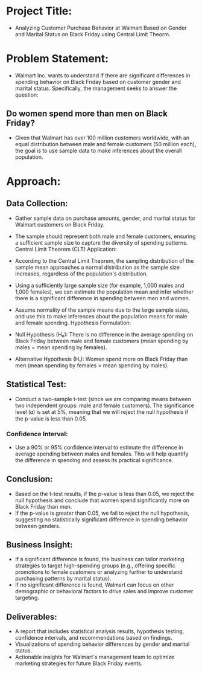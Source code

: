 # Project Title:
- Analyzing Customer Purchase Behavior at Walmart Based on Gender and Marital Status on Black Friday using Central Limit Theorm. 

# Problem Statement:
- Walmart Inc. wants to understand if there are significant differences in spending behavior on Black Friday based on customer gender and marital status. Specifically, the management seeks to answer the question:

## Do women spend more than men on Black Friday?
- Given that Walmart has over 100 million customers worldwide, with an equal distribution between male and female customers (50 million each), the goal is to use sample data to make inferences about the overall population.

# Approach:
## Data Collection:

- Gather sample data on purchase amounts, gender, and marital status for Walmart customers on Black Friday.
- The sample should represent both male and female customers, ensuring a sufficient sample size to capture the diversity of spending patterns.
Central Limit Theorem (CLT) Application:

- According to the Central Limit Theorem, the sampling distribution of the sample mean approaches a normal distribution as the sample size increases, regardless of the population's distribution.
- Using a sufficiently large sample size (for example, 1,000 males and 1,000 females), we can estimate the population mean and infer whether there is a significant difference in spending between men and women.
- Assume normality of the sample means due to the large sample sizes, and use this to make inferences about the population means for male and female spending.
Hypothesis Formulation:

- Null Hypothesis (H₀): There is no difference in the average spending on Black Friday between male and female customers (mean spending by males = mean spending by females).
- Alternative Hypothesis (H₁): Women spend more on Black Friday than men (mean spending by females > mean spending by males).
## Statistical Test:

- Conduct a two-sample t-test (since we are comparing means between two independent groups: male and female customers).
The significance level (𝛼) is set at 5%, meaning that we will reject the null hypothesis if the p-value is less than 0.05.
### Confidence Interval:

- Use a 90% or 95% confidence interval to estimate the difference in average spending between males and females. This will help quantify the difference in spending and assess its practical significance.
## Conclusion:

- Based on the t-test results, if the p-value is less than 0.05, we reject the null hypothesis and conclude that women spend significantly more on Black Friday than men.
- If the p-value is greater than 0.05, we fail to reject the null hypothesis, suggesting no statistically significant difference in spending behavior between genders.
## Business Insight:

- If a significant difference is found, the business can tailor marketing strategies to target high-spending groups (e.g., offering specific promotions to female customers or analyzing further to understand purchasing patterns by marital status).
- If no significant difference is found, Walmart can focus on other demographic or behavioral factors to drive sales and improve customer targeting.
## Deliverables:
- A report that includes statistical analysis results, hypothesis testing, confidence intervals, and recommendations based on findings.
- Visualizations of spending behavior differences by gender and marital status.
- Actionable insights for Walmart's management team to optimize marketing strategies for future Black Friday events.
